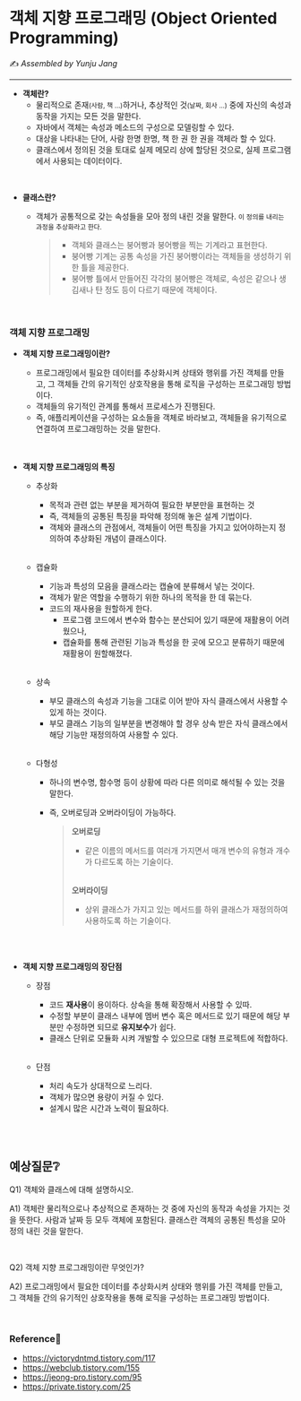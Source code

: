# 객체 지향 프로그래밍 (Object Oriented Programming)

:writing_hand: *Assembled by Yunju Jang*

<!-- 🤝*Contributors : JiYe Bae* -->

<hr>


-  <b>객체란?</b>
   -  물리적으로 존재<small>(사람, 책 ...)</small>하거나, 추상적인 것<small>(날짜, 회사 ...)</small> 중에 자신의 속성과 동작을 가지는 모든 것을 말한다.
   -  자바에서 객체는 속성과 메소드의 구성으로 모델링할 수 있다.
   -  대상을 나타내는 단어, 사람 한명 한명, 책 한 권 한 권을 객체라 할 수 있다.
   -  클래스에서 정의된 것을 토대로 실제 메모리 상에 할당된 것으로, 실제 프로그램에서 사용되는 데이터이다.

<br/>

- <b>클래스란?</b>

  - 객체가 공통적으로 갖는 속성들을 모아 정의 내린 것을 말한다. <small>이 정의를 내리는 과정을 추상화라고 한다.</small>

    > - 객체와 클래스는 붕어빵과 붕어빵을 찍는 기계라고 표현한다.
    > - 붕어빵 기계는 공통 속성을 가진 붕어빵이라는 객체들을 생성하기 위한 틀을 제공한다.
    > - 붕어빵 틀에서 만들어진 각각의 붕어빵은 객체로, 속성은 같으나 생김새나 탄 정도 등이 다르기 때문에 객체이다.

<br/>

### 객체 지향 프로그래밍

- <b>객체 지향 프로그래밍이란?</b>

  - 프로그래밍에서 필요한 데이터를 추상화시켜 상태와 행위를 가진 객체를 만들고, 그 객체들 간의 유기적인 상호작용을 통해 로직을 구성하는 프로그래밍 방법이다.
  - 객체들의 유기적인 관계를 통해서 프로세스가 진행된다.
  - 즉, 애플리케이션을 구성하는 요소들을 객체로 바라보고, 객체들을 유기적으로 연결하여 프로그래밍하는 것을 말한다.
  
  <br/>

  <br/>
  
- <b>객체 지향 프로그래밍의 특징</b>

  - 추상화

    - 목적과 관련 없는 부분을 제거하여 필요한 부분만을 표현하는 것
    - 즉, 객체들의 공통된 특징을 파악해 정의해 놓은 설계 기법이다.
    - 객체와 클래스의 관점에서, 객체들이 어떤 특징을 가지고 있어야하는지 정의하여 추상화된 개념이 클래스이다.

    <br/>

  - 캡슐화

    - 기능과 특성의 모음을 클래스라는 캡슐에 분류해서 넣는 것이다.
    - 객체가 맡은 역할을 수행하기 위한 하나의 목적을 한 데 묶는다.
    - 코드의 재사용을 원할하게 한다.
      - 프로그램 코드에서 변수와 함수는 분산되어 있기 때문에 재활용이 어려웠으나, 
      - 캡슐화를 통해 관련된 기능과 특성을 한 곳에 모으고 분류하기 때문에 재활용이 원할해졌다.

    <br/>

  - 상속

    - 부모 클래스의 속성과 기능을 그대로 이어 받아 자식 클래스에서 사용할 수 있게 하는 것이다.
    - 부모 클래스 기능의 일부분을 변경해야 할 경우 상속 받은 자식 클래스에서 해당 기능만 재정의하여 사용할 수 있다.

    <br/>

  - 다형성

    - 하나의 변수명, 함수명 등이 상황에 따라 다른 의미로 해석될 수 있는 것을 말한다.

    - 즉, 오버로딩과 오버라이딩이 가능하다.

      > <b>오버로딩</b>
      >
      > - 같은 이름의 메서드를 여러개 가지면서 매개 변수의 유형과 개수가 다르도록 하는 기술이다.
      >
      > <br/>
      >
      > <b>오버라이딩</b>
      >
      > - 상위 클래스가 가지고 있는 메서드를 하위 클래스가 재정의하여 사용하도록 하는 기술이다.

  <br/>

  <br/>

- <b>객체 지향 프로그래밍의 장단점</b>

  - 장점

    - 코드 <b>재사용</b>이 용이하다. 상속을 통해 확장해서 사용할 수 있따.
    - 수정할 부분이 클래스 내부에 멤버 변수 혹은 메서드로 있기 때문에 해당 부분만 수정하면 되므로 <b>유지보수</b>가 쉽다.
    - 클래스 단위로 모듈화 시켜 개발할 수 있으므로 대형 프로젝트에 적합하다.

    <br/>

  - 단점

    - 처리 속도가 상대적으로 느리다.
    - 객체가 많으면 용량이 커질 수 있다.
    - 설계시 많은 시간과 노력이 필요하다.

<br/>

<br/>

## 예상질문❔

Q1) 객체와 클래스에 대해 설명하시오.

A1) 객체란 물리적으로나 추상적으로 존재하는 것 중에 자신의 동작과 속성을 가지는 것을 뜻한다. 사람과 날짜 등 모두 객체에 포함된다. 클래스란 객체의 공통된 특성을 모아 정의 내린 것을 말한다.

<br/>

Q2) 객체 지향 프로그래밍이란 무엇인가?

A2) 프로그래밍에서 필요한 데이터를 추상화시켜 상태와 행위를 가진 객체를 만들고, 그 객체들 간의 유기적인 상호작용을 통해 로직을 구성하는 프로그래밍 방법이다.

<br/>

### Reference📖

- https://victorydntmd.tistory.com/117
- https://webclub.tistory.com/155
- https://jeong-pro.tistory.com/95
- https://private.tistory.com/25
